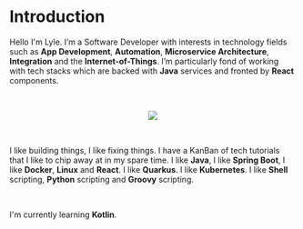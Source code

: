 # Introduction
Hello I'm Lyle. I’m a Software Developer with interests in technology fields such as **App Development**,
**Automation**, **Microservice Architecture**, **Integration** and the **Internet-of-Things**. I’m particularly fond 
of working with tech stacks which are backed with **Java** services and fronted by **React** components.

<br>
<p align="center">
<img src="https://ams03pap001files.storage.live.com/y4mnhztGab2OW6cNnsLFOmTUvI259pLArhsG_nkoyBxeKGmFE_YzLPpGUw-KPLfNrCWJH0IDtgwwuX5Mh9gm9XpfTvs7iNo_iKN1fYdqqPKTt7c4bbDu834ytEVS6Q2HAKMu2J3vjZQfclMn-1AUZp6irte0o8-mvARUjXdvSg2IrGK7HJjopKMMHG9wODQp80T?width=760&height=736&cropmode=none">
</p>
<br>

I like building things, I like fixing things. I have a KanBan of tech tutorials that I like to chip away at in my spare time. 
I like **Java**, I like **Spring Boot**, I like **Docker**, **Linux** and **React**. I like **Quarkus**. I like **Kubernetes**. I like **Shell** scripting, **Python** scripting and
**Groovy** scripting.

<br>

I'm currently learning **Kotlin**.


